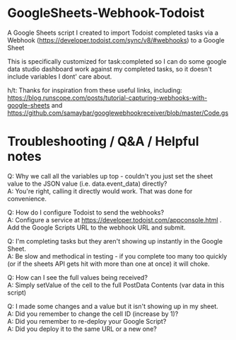# GoogleSheets-Webhook-Todoist
A Google Sheets script I created to import Todoist completed tasks via a Webhook (https://developer.todoist.com/sync/v8/#webhooks)  to a Google Sheet

This is specifically customized for task:completed so I can do some google data studio dashboard work against my completed tasks, so it doesn't include variables I dont' care about. 

h/t:
Thanks for inspiration from these useful links, including:
https://blog.runscope.com/posts/tutorial-capturing-webhooks-with-google-sheets and https://github.com/samaybar/googlewebhookreceiver/blob/master/Code.gs


# Troubleshooting / Q&A / Helpful notes

Q: Why we call all the variables up top - couldn't you just set the sheet value to the JSON value (i.e. data.event_data) directly?  
A: You're right, calling it directly would work. That was done for convenience.

Q: How do I configure Todoist to send the webhooks?  
A: Configure a service at https://developer.todoist.com/appconsole.html . Add the Google Scripts URL to the webhook URL and submit.

Q: I'm completing tasks but they aren't showing up instantly in the Google Sheet.  
A: Be slow and methodical in testing - if you complete too many too quickly (or if the sheets API gets hit with more than one at once) it will choke.

Q: How can I see the full values being received?  
A: Simply setValue of the cell to the full PostData Contents (var data in this script)

Q: I made some changes and a value but it isn't showing up in my sheet.  
A: Did you remember to change the cell ID (increase by 1)?  
A: Did you remember to re-deploy your Google Script?  
A: Did you deploy it to the same URL or a new one?  
